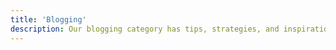 ```yaml
---
title: 'Blogging'
description: Our blogging category has tips, strategies, and inspiration to enhance your blogging journey and grow your audience.
---
```

